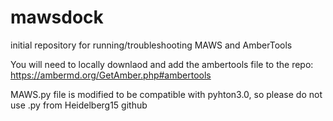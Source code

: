 # mawsdock
initial repository for running/troubleshooting MAWS and AmberTools 

You will need to locally downlaod and add the ambertools file to the repo: https://ambermd.org/GetAmber.php#ambertools 

MAWS.py file is modified to be compatible with pyhton3.0, so please do not use .py from Heidelberg15 github
